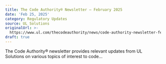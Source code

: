 ```yaml
---
title: The Code Authority® Newsletter – February 2025
date: 'Feb 25, 2025'
category: Regulatory Updates
source: UL Solutions
originalUrl: >-
  https://www.ul.com/thecodeauthority/news/code-authority-newsletter-february-2025
draft: true
---
```

The Code Authority® newsletter provides relevant updates from UL Solutions on various topics of interest to code...
